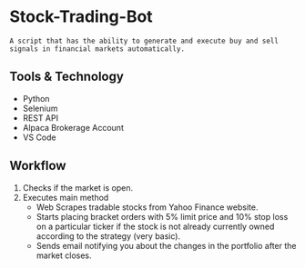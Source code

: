 # Stock-Trading-Bot
    A script that has the ability to generate and execute buy and sell signals in financial markets automatically.
## Tools & Technology
- Python
- Selenium
- REST API
- Alpaca Brokerage Account
- VS Code

## Workflow
1. Checks if the market is open.
2. Executes main method
    - Web Scrapes tradable stocks from Yahoo Finance website.
    - Starts placing bracket orders with 5% limit price and 10% stop loss on a particular ticker if the stock is not already currently owned according to the strategy (very basic).
    - Sends email notifying you about the changes in the portfolio after the market closes.
